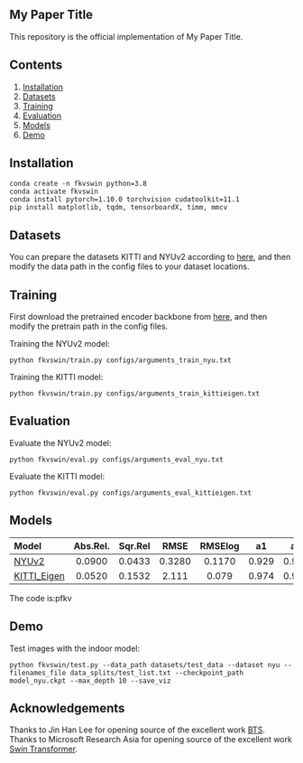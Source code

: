 ## My Paper Title
This repository is the official implementation of My Paper Title.
## Contents
1. [Installation](#installation)
2. [Datasets](#datasets)
3. [Training](#training)
4. [Evaluation](#evaluation)
5. [Models](#models)
6. [Demo](#demo)

## Installation
```
conda create -n fkvswin python=3.8
conda activate fkvswin
conda install pytorch=1.10.0 torchvision cudatoolkit=11.1
pip install matplotlib, tqdm, tensorboardX, timm, mmcv
```


## Datasets
You can prepare the datasets KITTI and NYUv2 according to [here](https://github.com/cleinc/bts), and then modify the data path in the config files to your dataset locations.


## Training
First download the pretrained encoder backbone from [here](https://github.com/microsoft/Swin-Transformer), and then modify the pretrain path in the config files.

Training the NYUv2 model:
```
python fkvswin/train.py configs/arguments_train_nyu.txt
```

Training the KITTI model:
```
python fkvswin/train.py configs/arguments_train_kittieigen.txt
```


## Evaluation
Evaluate the NYUv2 model:
```
python fkvswin/eval.py configs/arguments_eval_nyu.txt
```

Evaluate the KITTI model:
```
python fkvswin/eval.py configs/arguments_eval_kittieigen.txt
```

## Models
| Model | Abs.Rel. | Sqr.Rel | RMSE | RMSElog | a1 | a2 | a3| 
| :--- | :---: | :---: | :---: |  :---: |  :---: |  :---: |  :---: |
|[NYUv2](https://pan.baidu.com/s/1vNoHIH3bunmI5d0wL0yzQQ) | 0.0900 | 0.0433 | 0.3280 | 0.1170 | 0.929 | 0.990 | 0.998 |
|[KITTI_Eigen](https://pan.baidu.com/s/1dMsNL6wralGAd4UFcp8Acw) | 0.0520 | 0.1532 | 2.111 | 0.079 | 0.974 | 0.997 | 0.999 |
The code is:pfkv

## Demo
Test images with the indoor model:
```
python fkvswin/test.py --data_path datasets/test_data --dataset nyu --filenames_file data_splits/test_list.txt --checkpoint_path model_nyu.ckpt --max_depth 10 --save_viz
```

## Acknowledgements
Thanks to Jin Han Lee for opening source of the excellent work [BTS](https://github.com/cleinc/bts).
Thanks to Microsoft Research Asia for opening source of the excellent work [Swin Transformer](https://github.com/microsoft/Swin-Transformer).
